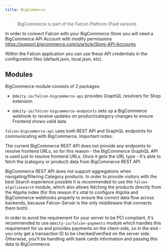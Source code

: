 ```yaml
---
title: BigCommerce
---
```


> BigCommerce is part of the Falcon Platform (Paid version)

In order to connect Falcon with your BigCommerce Store you will need a BigCommerce API Account with modify permissions <https://support.bigcommerce.com/s/article/Store-API-Accounts>

Within the Falcon application you can use these API credentials in the configuration files (default.json, local.json, etc).

## Modules

BigCommerce module consists of 2 packages:

- `@deity-io/falcon-bigcommerce-api` provides GraphQL resolvers for Shop extension

- `@deity-io/falcon-bigcommerce-endpoints` sets up a BigCommerce webhook to receive updates on product/category changes to ensure Frontend shows valid data

`falcon-bigcommerce-api` uses both REST API and GraphQL endpoints for communicating with BigCommerce.
Important notes:

The current BigCommerce REST API does not provide any endpoints to resolve frontend URLs, so for this reason - the BigCommerce GraphQL API is used just to resolve frontend URLs. Once it gets the URL type - it's able to fetch the (category or product) data from BigCommerce REST API.

BigCommerce REST API does not support aggregations when navigating/filtering Category products. In order to provide visitors with the best Search experience possible it is recommended to use the `falcon-algoliasearch` module, which also allows fetching the products directly from the Algolia index (for this reason it's vital to configure Algolia and BigCommerce webhooks properly to ensure the correct data flow across backends, because Falcon-Server is the only middleware that connects them both).

In order to avoid the requirement for your server to be PCI compliant, it's recommended to use `@deity-io/falcon-payments` module which handles this requirement for us and provides payments on the client-side, so in the end - you only get a transaction ID to be checked/verified on the server side. Otherwise, you'll be handling with bank cards information and passing this data to BigCommerce.
